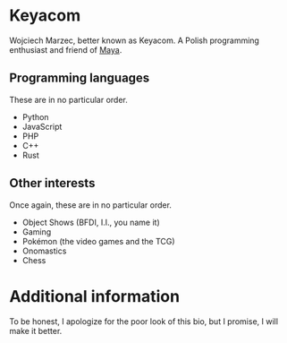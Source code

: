 # Keyacom

Wojciech Marzec, better known as Keyacom. A Polish programming enthusiast and friend of [Maya](https://github.com/MayaTakenOutOfCode).

## Programming languages

These are in no particular order.

- Python
- JavaScript
- PHP
- C++
- Rust

## Other interests

Once again, these are in no particular order.

- Object Shows (BFDI, I.I., you name it)
- Gaming
- Pokémon (the video games and the TCG)
- Onomastics
- Chess

# Additional information

To be honest, I apologize for the poor look of this bio, but I promise, I will make it better.

